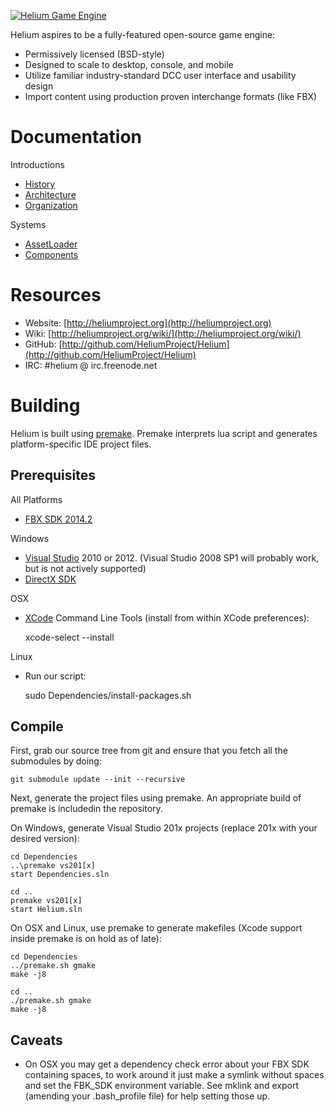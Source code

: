 <a href="http://heliumproject.org/">![Helium Game Engine](https://raw.github.com/HeliumProject/Helium/master/Data/Textures/Helium.png)</a>

Helium aspires to be a fully-featured open-source game engine:
* Permissively licensed (BSD-style)
* Designed to scale to desktop, console, and mobile
* Utilize familiar industry-standard DCC user interface and usability design
* Import content using production proven interchange formats (like FBX)

# Documentation #

Introductions
* [History](Documentation/Intro-History.md)
* [Architecture](Documentation/Intro-Architecture.md)
* [Organization](Documentation/Intro-Organization.md)

Systems
* [AssetLoader](Documentation/System-AssetLoader.md)
* [Components](Documentation/System-Components.md)

# Resources #

* Website: [http://heliumproject.org](http://heliumproject.org)
* Wiki: [http://heliumproject.org/wiki/](http://heliumproject.org/wiki/)
* GitHub: [http://github.com/HeliumProject/Helium](http://github.com/HeliumProject/Helium)
* IRC: #helium @ irc.freenode.net

# Building #

Helium is built using [premake](http://industriousone.com/premake).  Premake interprets lua script and generates platform-specific IDE project files.

## Prerequisites ##

All Platforms
* [FBX SDK 2014.2](http://usa.autodesk.com/adsk/servlet/pc/item?siteID=123112&id=10775847)

Windows
* [Visual Studio](http://www.visualstudio.com) 2010 or 2012. (Visual Studio 2008 SP1 will probably work, but is not actively supported)
* [DirectX SDK](http://www.microsoft.com/en-us/download/details.aspx?id=23549)

OSX
* [XCode](https://developer.apple.com/xcode) Command Line Tools (install from within XCode preferences):

    xcode-select --install

Linux
* Run our script:

    sudo Dependencies/install-packages.sh

## Compile ##

First, grab our source tree from git and ensure that you fetch all the submodules by doing:

    git submodule update --init --recursive

Next, generate the project files using premake.  An appropriate build of premake is includedin the repository.

On Windows, generate Visual Studio 201x projects (replace 201x with your desired version):

    cd Dependencies
    ..\premake vs201[x]
    start Dependencies.sln
    
    cd ..
    premake vs201[x]
    start Helium.sln

On OSX and Linux, use premake to generate makefiles (Xcode support inside premake is on hold as of late):

    cd Dependencies
    ../premake.sh gmake
    make -j8
    
    cd ..
    ./premake.sh gmake
    make -j8

## Caveats ##

* On OSX you may get a dependency check error about your FBX SDK containing spaces, to work around it just make a symlink without spaces and set the FBK_SDK environment variable.  See mklink and export (amending your .bash_profile file) for help setting those up.
